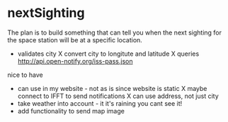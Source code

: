 # nextSighting

The plan is to build something that can tell you when the next sighting for the space station will be at a specific location.

- validates city
X convert city to longitute and latitude
X queries http://api.open-notify.org/iss-pass.json

nice to have
- can use in my website - not as is since website is static
X maybe connect to IFFT to send notifications
X can use address, not just city
- take weather into account - it it's raining you cant see it!
- add functionality to send map image
